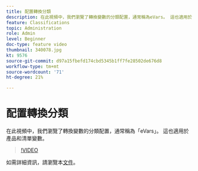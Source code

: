 ```yaml
---
title: 配置轉換分類
description: 在此視頻中，我們瀏覽了轉換變數的分類配置，通常稱為eVars。 這也適用於產品和清單變數。
feature: Classifications
topic: Administration
role: Admin
level: Beginner
doc-type: feature video
thumbnail: 340078.jpg
kt: 9576
source-git-commit: d97a15fbefd174cbd5345b1ff7fe28502de676d8
workflow-type: tm+mt
source-wordcount: '71'
ht-degree: 21%

---
```



# 配置轉換分類

在此視頻中，我們瀏覽了轉換變數的分類配置，通常稱為「eVars」。 這也適用於產品和清單變數。

>[!VIDEO](https://video.tv.adobe.com/v/340078/?quality=12&learn=on)

如需詳細資訊，請瀏覽本[文件](https://experienceleague.adobe.com/docs/analytics/admin/admin-tools/conversion-variables/conversion-classifications.html?lang=zh-Hant)。
